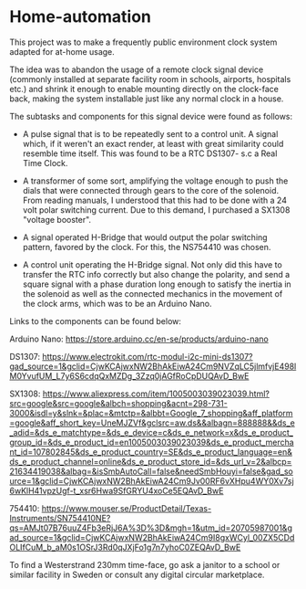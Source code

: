 # Home-automation

This project was to make a frequently public environment clock system adapted for at-home usage.

The idea was to abandon the usage of a remote clock signal device (commonly installed at separate facility room in schools, airports, hospitals etc.) and shrink it enough to enable mounting directly on the clock-face back, making the system installable just like any normal clock in a house.

The subtasks and components for this signal device were found as follows:

- A pulse signal that is to be repeatedly sent to a control unit. A signal which, if it weren't an exact render, at least with great similarity could resemble time itself.
This was found to be a RTC DS1307- s.c a Real Time Clock.

- A transformer of some sort, amplifying the voltage enough to push the dials that were connected through gears to the core of the solenoid. From reading manuals, I understood that this had to be done with a 24 volt polar switching current.
Due to this demand, I purchased a SX1308 "voltage booster".

- A signal operated H-Bridge that would output the polar switching pattern, favored by the clock. For this, the NS754410 was chosen.

- A control unit operating the H-Bridge signal. Not only did this have to transfer the RTC info correctly but also change the polarity, and send a square signal with a phase duration long enough to satisfy the inertia in the solenoid as well as the connected mechanics in the movement of the clock arms, which was to be an Arduino Nano.

Links to the components can be found below:

Arduino Nano: https://store.arduino.cc/en-se/products/arduino-nano

DS1307: https://www.electrokit.com/rtc-modul-i2c-mini-ds1307?gad_source=1&gclid=CjwKCAjwxNW2BhAkEiwA24Cm9NVZqLC5jlmfvjE498lM0YvufUM_L7y6S6cdqQxMZDg_3Zzq0jAGfRoCpDUQAvD_BwE

SX1308: https://www.aliexpress.com/item/1005003039023039.html?src=google&src=google&albch=shopping&acnt=298-731-3000&isdl=y&slnk=&plac=&mtctp=&albbt=Google_7_shopping&aff_platform=google&aff_short_key=UneMJZVf&gclsrc=aw.ds&&albagn=888888&&ds_e_adid=&ds_e_matchtype=&ds_e_device=c&ds_e_network=x&ds_e_product_group_id=&ds_e_product_id=en1005003039023039&ds_e_product_merchant_id=107802845&ds_e_product_country=SE&ds_e_product_language=en&ds_e_product_channel=online&ds_e_product_store_id=&ds_url_v=2&albcp=21634419038&albag=&isSmbAutoCall=false&needSmbHouyi=false&gad_source=1&gclid=CjwKCAjwxNW2BhAkEiwA24Cm9Jv00RF6vXHpu4WY0Xv7sj6wKlH41vpzUgf-t_xsr6Hwa9SfGRYU4xoCe5EQAvD_BwE

754410: https://www.mouser.se/ProductDetail/Texas-Instruments/SN754410NE?qs=AMJt07B76uuZ4Fb3eRjJ6A%3D%3D&mgh=1&utm_id=20705987001&gad_source=1&gclid=CjwKCAjwxNW2BhAkEiwA24Cm9I8gxWCyl_00ZX5CDdOLIfCuM_b_aM0s1OSrJ3Rd0qJXjFo1g7n7yhoC0ZEQAvD_BwE

To find a Westerstrand 230mm time-face, go ask a janitor to a school or similar facility in Sweden or consult any digital circular marketplace.
